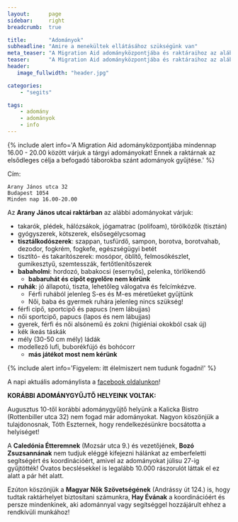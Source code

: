 ```yaml
---
layout:      page
sidebar:     right
breadcrumb:  true

title:       "Adományok"
subheadline: "Amire a menekültek ellátásához szükségünk van"
meta_teaser: "A Migration Aid adományközpontjába és raktáraihoz az alábbi adományokat várjuk."
teaser:      "A Migration Aid adományközpontjába és raktáraihoz az alábbi adományokat várjuk."
header:
   image_fullwidth: "header.jpg"

categories:
    - "segits"

tags:
    - adomány
    - adományok
    - info
---
```


{% include alert info='A Migration Aid adományközpontjába mindennap 16.00 - 20.00 között várjuk a tárgyi adományokat! Ennek a raktárnak az elsődleges célja a befogadó táborokba szánt adományok gyűjtése.' %}

Cím:
	
	Arany János utca 32
	Budapest 1054
	Minden nap 16.00-20.00


<!--<iframe src="https://www.google.com/maps/embed?pb=!1m18!1m12!1m3!1d2695.352087543368!2d19.053386!3d47.502534!2m3!1f0!2f0!3f0!3m2!1i1024!2i768!4f13.1!3m3!1m2!1s0x4741dc14ca087bed%3A0xd29042512db8ff08!2sArany+J%C3%A1nos+u.+32%2C+Budapest%2C+1051!5e0!3m2!1sen!2shu!4v1439208024356" width="300" height="250" frameborder="0" style="border:0" allowfullscreen></iframe>-->

Az **Arany János utcai raktárban** az alábbi adományokat várjuk:

- takarók, plédek, hálózsákok, jógamatrac (polifoam), törölközők (tisztán)
- gyógyszerek, kötszerek, elsősegélycsomag
- **tisztálkodószerek**: szappan, tusfürdő, sampon, borotva, borotvahab, dezodor, fogkrém, fogkefe, egészségügyi betét
- tisztító- és takarítószerek: mosópor, öblítő, felmosókészlet, gumikesztyű, szemtesszák, fertőtlenítőszerek
- **babaholmi**: hordozó, babakocsi (esernyős), pelenka, törlőkendő
	- **babaruhát és cipőt egyelőre nem kérünk**
- **ruhák**: jó állapotú, tiszta, lehetőleg válogatva és felcímkézve.
	- Férfi ruhából jelenleg S-es és M-es méretűeket gyűjtünk	
	- Női, baba és gyermek ruhára jelenleg nincs szükség!
- férfi cipő, sportcipő és papucs (nem lábujjas)
- női sportcipő, papucs (lapos és nem lábujjas)
- gyerek, férfi és női alsónemű és zokni (higiéniai okokból csak új)
- kék ikeás táskák
- mély (30-50 cm mély) ládák
- modellező lufi, buborékfújó és bohócorr
	- **más játékot most nem kérünk**


{% include alert info='Figyelem: itt élelmiszert nem tudunk fogadni!' %}


A napi aktuális adománylista a [facebook oldalunkon](https://www.facebook.com/migrationaidhungary)!

**KORÁBBI ADOMÁNYGYŰJTŐ HELYEINK VOLTAK:**

Augusztus 10-től korábbi adománygyűjtő helyünk a Kalicka Bistro (Rottenbiller utca 32) nem fogad már adományokat. Nagyon köszönjük a tulajdonosnak, Tóth Eszternek, hogy rendelkezésünkre bocsátotta a helyiséget!

A **Caledónia Étteremnek** (Mozsár utca 9.) és vezetőjének, **Bozó Zsuzsannának** nem tudjuk eléggé kifejezni hálánkat az emberfeletti segítségért és koordinációért, amivel az adományokat júlisu 27-ig gyűjtötték! Óvatos becslésekkel is legalább 10.000 rászorulót láttak el ez alatt a pár hét alatt.

Ezúton köszönjük a **Magyar Nők Szövetségének** (Andrássy út 124.) is, hogy tudtak raktárhelyet biztosítani számunkra, **Hay Évának** a koordinációért és persze mindenkinek, aki adománnyal vagy segítséggel hozzájárult ehhez a rendkívüli munkához!

